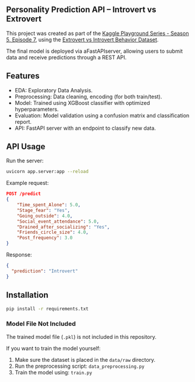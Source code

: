 ## Personality Prediction API – Introvert vs Extrovert

This project was created as part of the [Kaggle Playground Series - Season 5, Episode 7](https://www.kaggle.com/competitions/playground-series-s5e7/overview), using the [Extrovert vs Introvert Behavior Dataset](https://www.kaggle.com/datasets/rakeshkapilavai/extrovert-vs-introvert-behavior-data/data).

The final model is deployed via aFastAPIserver, allowing users to submit data and receive predictions through a REST API.

## Features

* EDA: Exploratory Data Analysis.
* Preprocessing: Data cleaning, encoding (for both train/test).
* Model: Trained using XGBoost classifier with optimized hyperparameters.
* Evaluation: Model validation using a confusion matrix and classification report.
* API: FastAPI server with an endpoint to classify new data.

## API Usage

Run the server:

```bash
uvicorn app.server:app --reload
```

Example request:

```json
POST /predict
{
    "Time_spent_Alone": 5.0,
    "Stage_fear": "Yes",
    "Going_outside": 4.0,
    "Social_event_attendance": 5.0,
    "Drained_after_socializing": "Yes",
    "Friends_circle_size": 4.0,
    "Post_frequency": 3.0
}
```

Response:

```json
{
  "prediction": "Introvert"
}
```

## Installation

```bash
pip install -r requirements.txt
```

### Model File Not Included

The trained model file (`.pkl`) is not included in this repository.

If you want to train the model yourself:

1. Make sure the dataset is placed in the `data/raw` directory.
2. Run the preprocessing script: `data_preprocessing.py`
3. Train the model using: `train.py`



<pre class="o

